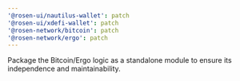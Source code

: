 ```yaml
---
'@rosen-ui/nautilus-wallet': patch
'@rosen-ui/xdefi-wallet': patch
'@rosen-network/bitcoin': patch
'@rosen-network/ergo': patch
---
```


Package the Bitcoin/Ergo logic as a standalone module to ensure its independence and maintainability.
